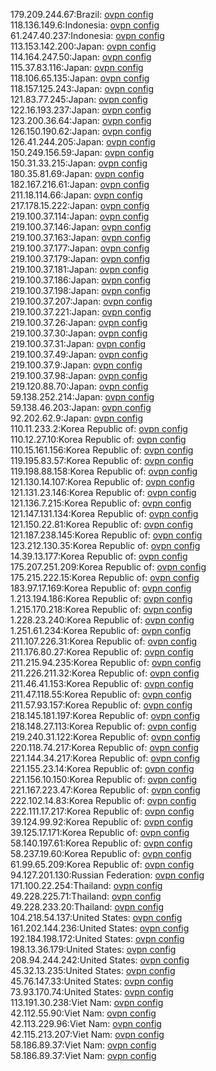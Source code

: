 179.209.244.67:Brazil: [ovpn config](vpn/179_209_244_67.ovpn)  
118.136.149.6:Indonesia: [ovpn config](vpn/118_136_149_6.ovpn)  
61.247.40.237:Indonesia: [ovpn config](vpn/61_247_40_237.ovpn)  
113.153.142.200:Japan: [ovpn config](vpn/113_153_142_200.ovpn)  
114.164.247.50:Japan: [ovpn config](vpn/114_164_247_50.ovpn)  
115.37.83.116:Japan: [ovpn config](vpn/115_37_83_116.ovpn)  
118.106.65.135:Japan: [ovpn config](vpn/118_106_65_135.ovpn)  
118.157.125.243:Japan: [ovpn config](vpn/118_157_125_243.ovpn)  
121.83.77.245:Japan: [ovpn config](vpn/121_83_77_245.ovpn)  
122.16.193.237:Japan: [ovpn config](vpn/122_16_193_237.ovpn)  
123.200.36.64:Japan: [ovpn config](vpn/123_200_36_64.ovpn)  
126.150.190.62:Japan: [ovpn config](vpn/126_150_190_62.ovpn)  
126.41.244.205:Japan: [ovpn config](vpn/126_41_244_205.ovpn)  
150.249.156.59:Japan: [ovpn config](vpn/150_249_156_59.ovpn)  
150.31.33.215:Japan: [ovpn config](vpn/150_31_33_215.ovpn)  
180.35.81.69:Japan: [ovpn config](vpn/180_35_81_69.ovpn)  
182.167.216.61:Japan: [ovpn config](vpn/182_167_216_61.ovpn)  
211.18.114.66:Japan: [ovpn config](vpn/211_18_114_66.ovpn)  
217.178.15.222:Japan: [ovpn config](vpn/217_178_15_222.ovpn)  
219.100.37.114:Japan: [ovpn config](vpn/219_100_37_114.ovpn)  
219.100.37.146:Japan: [ovpn config](vpn/219_100_37_146.ovpn)  
219.100.37.163:Japan: [ovpn config](vpn/219_100_37_163.ovpn)  
219.100.37.177:Japan: [ovpn config](vpn/219_100_37_177.ovpn)  
219.100.37.179:Japan: [ovpn config](vpn/219_100_37_179.ovpn)  
219.100.37.181:Japan: [ovpn config](vpn/219_100_37_181.ovpn)  
219.100.37.186:Japan: [ovpn config](vpn/219_100_37_186.ovpn)  
219.100.37.198:Japan: [ovpn config](vpn/219_100_37_198.ovpn)  
219.100.37.207:Japan: [ovpn config](vpn/219_100_37_207.ovpn)  
219.100.37.221:Japan: [ovpn config](vpn/219_100_37_221.ovpn)  
219.100.37.26:Japan: [ovpn config](vpn/219_100_37_26.ovpn)  
219.100.37.30:Japan: [ovpn config](vpn/219_100_37_30.ovpn)  
219.100.37.31:Japan: [ovpn config](vpn/219_100_37_31.ovpn)  
219.100.37.49:Japan: [ovpn config](vpn/219_100_37_49.ovpn)  
219.100.37.9:Japan: [ovpn config](vpn/219_100_37_9.ovpn)  
219.100.37.98:Japan: [ovpn config](vpn/219_100_37_98.ovpn)  
219.120.88.70:Japan: [ovpn config](vpn/219_120_88_70.ovpn)  
59.138.252.214:Japan: [ovpn config](vpn/59_138_252_214.ovpn)  
59.138.46.203:Japan: [ovpn config](vpn/59_138_46_203.ovpn)  
92.202.62.9:Japan: [ovpn config](vpn/92_202_62_9.ovpn)  
110.11.233.2:Korea Republic of: [ovpn config](vpn/110_11_233_2.ovpn)  
110.12.27.10:Korea Republic of: [ovpn config](vpn/110_12_27_10.ovpn)  
110.15.161.156:Korea Republic of: [ovpn config](vpn/110_15_161_156.ovpn)  
119.195.83.57:Korea Republic of: [ovpn config](vpn/119_195_83_57.ovpn)  
119.198.88.158:Korea Republic of: [ovpn config](vpn/119_198_88_158.ovpn)  
121.130.14.107:Korea Republic of: [ovpn config](vpn/121_130_14_107.ovpn)  
121.131.23.146:Korea Republic of: [ovpn config](vpn/121_131_23_146.ovpn)  
121.136.7.215:Korea Republic of: [ovpn config](vpn/121_136_7_215.ovpn)  
121.147.131.134:Korea Republic of: [ovpn config](vpn/121_147_131_134.ovpn)  
121.150.22.81:Korea Republic of: [ovpn config](vpn/121_150_22_81.ovpn)  
121.187.238.145:Korea Republic of: [ovpn config](vpn/121_187_238_145.ovpn)  
123.212.130.35:Korea Republic of: [ovpn config](vpn/123_212_130_35.ovpn)  
14.39.13.177:Korea Republic of: [ovpn config](vpn/14_39_13_177.ovpn)  
175.207.251.209:Korea Republic of: [ovpn config](vpn/175_207_251_209.ovpn)  
175.215.222.15:Korea Republic of: [ovpn config](vpn/175_215_222_15.ovpn)  
183.97.17.169:Korea Republic of: [ovpn config](vpn/183_97_17_169.ovpn)  
1.213.194.186:Korea Republic of: [ovpn config](vpn/1_213_194_186.ovpn)  
1.215.170.218:Korea Republic of: [ovpn config](vpn/1_215_170_218.ovpn)  
1.228.23.240:Korea Republic of: [ovpn config](vpn/1_228_23_240.ovpn)  
1.251.61.234:Korea Republic of: [ovpn config](vpn/1_251_61_234.ovpn)  
211.107.226.31:Korea Republic of: [ovpn config](vpn/211_107_226_31.ovpn)  
211.176.80.27:Korea Republic of: [ovpn config](vpn/211_176_80_27.ovpn)  
211.215.94.235:Korea Republic of: [ovpn config](vpn/211_215_94_235.ovpn)  
211.226.211.32:Korea Republic of: [ovpn config](vpn/211_226_211_32.ovpn)  
211.46.41.153:Korea Republic of: [ovpn config](vpn/211_46_41_153.ovpn)  
211.47.118.55:Korea Republic of: [ovpn config](vpn/211_47_118_55.ovpn)  
211.57.93.157:Korea Republic of: [ovpn config](vpn/211_57_93_157.ovpn)  
218.145.181.197:Korea Republic of: [ovpn config](vpn/218_145_181_197.ovpn)  
218.148.27.113:Korea Republic of: [ovpn config](vpn/218_148_27_113.ovpn)  
219.240.31.122:Korea Republic of: [ovpn config](vpn/219_240_31_122.ovpn)  
220.118.74.217:Korea Republic of: [ovpn config](vpn/220_118_74_217.ovpn)  
221.144.34.217:Korea Republic of: [ovpn config](vpn/221_144_34_217.ovpn)  
221.155.23.14:Korea Republic of: [ovpn config](vpn/221_155_23_14.ovpn)  
221.156.10.150:Korea Republic of: [ovpn config](vpn/221_156_10_150.ovpn)  
221.167.223.47:Korea Republic of: [ovpn config](vpn/221_167_223_47.ovpn)  
222.102.14.83:Korea Republic of: [ovpn config](vpn/222_102_14_83.ovpn)  
222.111.17.217:Korea Republic of: [ovpn config](vpn/222_111_17_217.ovpn)  
39.124.99.92:Korea Republic of: [ovpn config](vpn/39_124_99_92.ovpn)  
39.125.17.171:Korea Republic of: [ovpn config](vpn/39_125_17_171.ovpn)  
58.140.197.61:Korea Republic of: [ovpn config](vpn/58_140_197_61.ovpn)  
58.237.19.60:Korea Republic of: [ovpn config](vpn/58_237_19_60.ovpn)  
61.99.65.209:Korea Republic of: [ovpn config](vpn/61_99_65_209.ovpn)  
94.127.201.130:Russian Federation: [ovpn config](vpn/94_127_201_130.ovpn)  
171.100.22.254:Thailand: [ovpn config](vpn/171_100_22_254.ovpn)  
49.228.225.71:Thailand: [ovpn config](vpn/49_228_225_71.ovpn)  
49.228.233.20:Thailand: [ovpn config](vpn/49_228_233_20.ovpn)  
104.218.54.137:United States: [ovpn config](vpn/104_218_54_137.ovpn)  
161.202.144.236:United States: [ovpn config](vpn/161_202_144_236.ovpn)  
192.184.198.172:United States: [ovpn config](vpn/192_184_198_172.ovpn)  
198.13.36.179:United States: [ovpn config](vpn/198_13_36_179.ovpn)  
208.94.244.242:United States: [ovpn config](vpn/208_94_244_242.ovpn)  
45.32.13.235:United States: [ovpn config](vpn/45_32_13_235.ovpn)  
45.76.147.33:United States: [ovpn config](vpn/45_76_147_33.ovpn)  
73.93.170.74:United States: [ovpn config](vpn/73_93_170_74.ovpn)  
113.191.30.238:Viet Nam: [ovpn config](vpn/113_191_30_238.ovpn)  
42.112.55.90:Viet Nam: [ovpn config](vpn/42_112_55_90.ovpn)  
42.113.229.96:Viet Nam: [ovpn config](vpn/42_113_229_96.ovpn)  
42.115.213.207:Viet Nam: [ovpn config](vpn/42_115_213_207.ovpn)  
58.186.89.37:Viet Nam: [ovpn config](vpn/58_186_89_37.ovpn)  
58.186.89.37:Viet Nam: [ovpn config](vpn/58_186_89_37.ovpn)  
